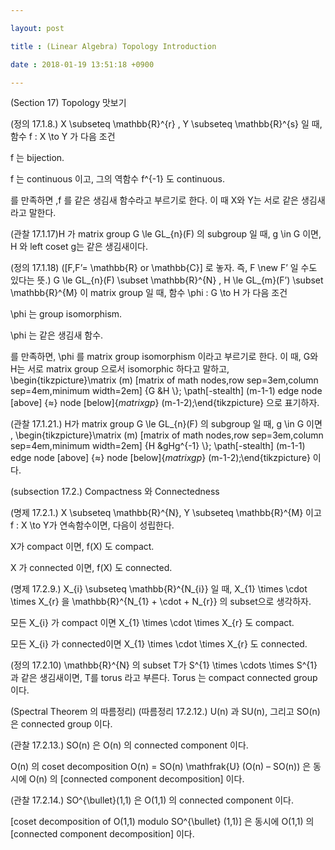 ```yaml
---

layout: post

title : (Linear Algebra) Topology Introduction

date : 2018-01-19 13:51:18 +0900

---
```


(Section 17) Topology 맛보기

(정의 17.1.8.) X \subseteq \mathbb{R}^{r} , Y \subseteq \mathbb{R}^{s} 일 때, 함수 f : X \to Y 가 다음 조건

f 는 bijection.

f 는 continuous 이고, 그의 역함수 f^{-1} 도 continuous. 

를 만족하면 ,f 를 같은 생김새 함수라고 부르기로 한다. 이 때 X와 Y는 서로 같은 생김새라고 말한다.

(관찰 17.1.17)H 가 matrix group G \le GL_{n}(F) 의 subgroup 일 때, g \in G 이면, H 와 left coset g는 같은 생김새이다.

(정의 17.1.18) ([F,F’= \mathbb{R} or \mathbb{C}] 로 놓자. 즉, F \new F’ 일 수도 있다는 뜻.) G \le GL_{n}(F) \subset \mathbb{R}^{N} , H \le GL_{m}(F’) \subset \mathbb{R}^{M} 이 matrix group 일 때, 함수 \phi : G \to H 가 다음 조건 

\phi 는 group isomorphism.

\phi 는 같은 생김새 함수.

를 만족하면, \phi 를 matrix group isomorphism 이라고 부르기로 한다. 이 때, G와 H는 서로 matrix group 으로서 isomorphic 하다고 말하고, \begin{tikzpicture}\matrix (m) [matrix of math nodes,row sep=3em,column sep=4em,minimum width=2em] {G &H \\}; \path[-stealth] (m-1-1) edge node [above] {$\approx$} node [below]{$matrix gp$} (m-1-2);\end{tikzpicture} 으로 표기하자.

(관찰 17.1.21.) H가 matrix group G \le GL_{n}(F) 의 subgroup 일 때, g \in G 이면 , \begin{tikzpicture}\matrix (m) [matrix of math nodes,row sep=3em,column sep=4em,minimum width=2em] {H &gHg^{-1} \\}; \path[-stealth] (m-1-1) edge node [above] {$\approx$} node [below]{$matrix gp$} (m-1-2);\end{tikzpicture}  이다.

(subsection 17.2.) Compactness 와 Connectedness

(명제 17.2.1.) X \subseteq \mathbb{R}^{N}, Y \subseteq \mathbb{R}^{M} 이고 f : X \to Y가 연속함수이면, 다음이 성립한다.

X가 compact 이면, f(X) 도 compact.

X 가 connected 이면, f(X) 도 connected.

(명제 17.2.9.) X_{i} \subseteq \mathbb{R}^{N_{i}} 일 때, X_{1} \times \cdot \times X_{r} 을 \mathbb{R}^{N_{1} + \cdot + N_{r}} 의 subset으로 생각하자.

모든 X_{i} 가 compact 이면 X_{1} \times \cdot \times X_{r} 도 compact.

모든 X_{i} 가 connected이면 X_{1} \times \cdot \times X_{r} 도 connected.

(정의 17.2.10) \mathbb{R}^{N} 의 subset T가 S^{1} \times \cdots \times S^{1} 과 같은 생김새이면, T를 torus 라고 부른다. Torus 는 compact connected group 이다.

(Spectral Theorem 의 따름정리) (따름정리 17.2.12.) U(n) 과 SU(n), 그리고 SO(n) 은 connected group 이다.

(관찰 17.2.13.) SO(n) 은 O(n) 의 connected component 이다.

O(n) 의 coset decomposition O(n) = SO(n) \mathfrak{U} (O(n) – SO(n)) 은 동시에 O(n) 의 [connected component decomposition] 이다.

(관찰 17.2.14.) SO^{\bullet}(1,1) 은 O(1,1) 의 connected component 이다.

[coset decomposition of O(1,1) modulo SO^{\bullet} (1,1)] 은 동시에 O(1,1) 의 [connected component decomposition] 이다.

